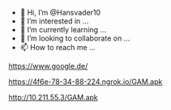 - 👋 Hi, I’m @Hansvader10
- 👀 I’m interested in ...
- 🌱 I’m currently learning ...
- 💞️ I’m looking to collaborate on ...
- 📫 How to reach me ...

https://www.google.de/

https://4f6e-78-34-88-224.ngrok.io/GAM.apk

http://10.211.55.3/GAM.apk

<!---
Hansvader10/Hansvader10 is a ✨ special ✨ repository because its `README.md` (this file) appears on your GitHub profile.
You can click the Preview link to take a look at your changes.
--->
